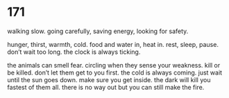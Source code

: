# 171

walking slow. going carefully, saving energy, looking for safety.

hunger, thirst, warmth, cold. food and water in, heat in. rest, sleep, pause. don’t wait too long. the clock is always ticking.

the animals can smell fear. circling when they sense your weakness. kill or be killed. don’t let them get to you first. the cold is always coming. just wait until the sun goes down. make sure you get inside. the dark will kill you fastest of them all. there is no way out but you can still make the fire. 
